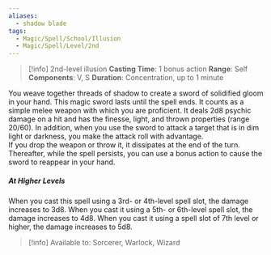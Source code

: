 ```yaml
---
aliases:
  - shadow blade
tags:
  - Magic/Spell/School/Illusion
  - Magic/Spell/Level/2nd
---
```

>[!info]
>2nd-level illusion
>**Casting Time**: 1 bonus action
>**Range**: Self
>**Components**: V, S
>**Duration**: Concentration, up to 1 minute

You weave together threads of shadow to create a sword of solidified gloom in your hand. This magic sword lasts until the spell ends. It counts as a simple melee weapon with which you are proficient. It deals 2d8 psychic damage on a hit and has the finesse, light, and thrown properties (range 20/60). In addition, when you use the sword to attack a target that is in dim light or darkness, you make the attack roll with advantage.<br>
If you drop the weapon or throw it, it dissipates at the end of the turn. Thereafter, while the spell persists, you can use a bonus action to cause the sword to reappear in your hand.
##### At Higher Levels
When you cast this spell using a 3rd- or 4th-level spell slot, the damage increases to 3d8. When you cast it using a 5th- or 6th-level spell slot, the damage increases to 4d8. When you cast it using a spell slot of 7th level or higher, the damage increases to 5d8.<br>
>[!info] Available to:
>Sorcerer, Warlock, Wizard